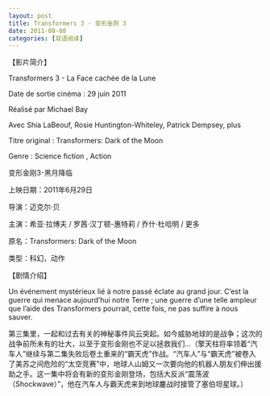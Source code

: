```yaml
---
layout: post
title: Transformers 3 - 变形金刚 3
date: 2011-08-08
categories: [双语阅读]  
---
```


【影片简介】

Transformers 3 - La Face cachée de la Lune

Date de sortie cinéma : 29 juin 2011

Réalisé par Michael Bay

Avec Shia LaBeouf, Rosie Huntington-Whiteley, Patrick Dempsey, plus

Titre original : Transformers: Dark of the Moon

Genre : Science fiction , Action

变形金刚3-黑月降临

上映日期：2011年6月29日

导演：迈克尔·贝

主演：希亚·拉博夫 / 罗茜·汉丁顿-惠特莉 / 乔什·杜哈明 / 更多

原名：Transformers: Dark of the Moon

类型：科幻，动作

【剧情介绍】

Un événement mystérieux lié à notre passé éclate au grand jour. C’est la guerre qui menace aujourd’hui notre Terre ; une guerre d’une telle ampleur que l’aide des Transformers pourrait, cette fois, ne pas suffire à nous sauver.

第三集里，一起和过去有关的神秘事件风云突起。如今威胁地球的是战争；这次的战争前所未有的壮大，以至于变形金刚也不足以拯救我们...（擎天柱将率领着“汽车人”继续与第二集失败后卷土重来的“霸天虎”作战。“汽车人”与“霸天虎”被卷入了美苏之间危险的“太空竞赛”中，地球人山姆又一次要向他的机器人朋友们伸出援助之手。这一集中将会有新的变形金刚登场，包括大反派“震荡波（Shockwave）”，他在汽车人与霸天虎来到地球鏖战时接管了塞伯坦星球。）
